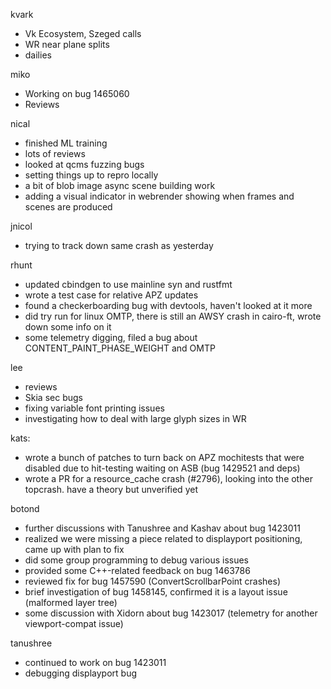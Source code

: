 kvark
* Vk Ecosystem, Szeged calls
* WR near plane splits
* dailies


miko
* Working on bug 1465060
* Reviews


nical
* finished ML training
* lots of reviews
* looked at qcms fuzzing bugs
* setting things up to repro locally
* a bit of blob image async scene building work
* adding a visual indicator in webrender showing when frames and scenes are produced


jnicol
* trying to track down same crash as yesterday


rhunt
* updated cbindgen to use mainline syn and rustfmt
* wrote a test case for relative APZ updates
* found a checkerboarding bug with devtools, haven't looked at it more
* did try run for linux OMTP, there is still an AWSY crash in cairo-ft, wrote down some info on it
* some telemetry digging, filed a bug about CONTENT_PAINT_PHASE_WEIGHT and OMTP


lee
* reviews
* Skia sec bugs
* fixing variable font printing issues
* investigating how to deal with large glyph sizes in WR


kats:
* wrote a bunch of patches to turn back on APZ mochitests that were disabled due to hit-testing waiting on ASB (bug 1429521 and deps)
* wrote a PR for a resource_cache crash (#2796), looking into the other topcrash. have a theory but unverified yet


botond
* further discussions with Tanushree and Kashav about bug 1423011 
* realized we were missing a piece related to displayport positioning, came up with plan to fix 
* did some group programming to debug various issues 
* provided some C++-related feedback on bug 1463786 
* reviewed fix for bug 1457590 (ConvertScrollbarPoint crashes) 
* brief investigation of bug 1458145, confirmed it is a layout issue (malformed layer tree) 
* some discussion with Xidorn about bug 1423017 (telemetry for another viewport-compat issue)


tanushree 
* continued to work on bug 1423011 
* debugging displayport bug 
